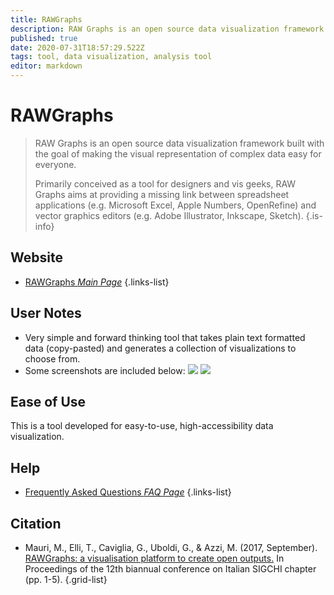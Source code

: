 ```yaml
---
title: RAWGraphs
description: RAW Graphs is an open source data visualization framework built with the goal of making the visual representation of complex data easy for everyone.
published: true
date: 2020-07-31T18:57:29.522Z
tags: tool, data visualization, analysis tool
editor: markdown
---
```


# RAWGraphs

> RAW Graphs is an open source data visualization framework built with the goal of making the visual representation of complex data easy for everyone.
>
> Primarily conceived as a tool for designers and vis geeks, RAW Graphs aims at providing a missing link between spreadsheet applications (e.g. Microsoft Excel, Apple Numbers, OpenRefine) and vector graphics editors (e.g. Adobe Illustrator, Inkscape, Sketch).
{.is-info}

 

## Website 

- [RAWGraphs *Main Page*](https://app.rawgraphs.io/)
{.links-list}

## User Notes
- Very simple and forward thinking tool that takes plain text formatted data (copy-pasted) and generates a collection of visualizations to choose from.
- Some screenshots are included below:
<img src="https://photos.app.goo.gl/k8FTSDx2KAuGT2St7"> </img>
<img src="https://photos.app.goo.gl/mMnyj31q7SHVog3w7"></img>

## Ease of Use
This is a tool developed for easy-to-use, high-accessibility data visualization.


## Help
- [Frequently Asked Questions *FAQ Page*](https://github.com/rawgraphs/raw/wiki/FAQs)
{.links-list}

## Citation

- Mauri, M., Elli, T., Caviglia, G., Uboldi, G., & Azzi, M. (2017, September). [RAWGraphs: a visualisation platform to create open outputs.](https://dl.acm.org/doi/abs/10.1145/3125571.3125585) In Proceedings of the 12th biannual conference on Italian SIGCHI chapter (pp. 1-5).
{.grid-list}